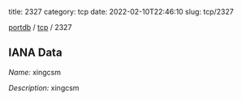 title: 2327
category: tcp
date: 2022-02-10T22:46:10
slug: tcp/2327

[portdb](/) / [tcp](/category/tcp.html) / 2327


## IANA Data

_Name:_ xingcsm

_Description:_ xingcsm

